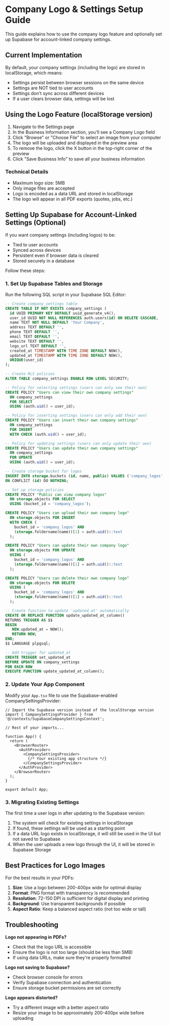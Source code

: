 # Company Logo & Settings Setup Guide

This guide explains how to use the company logo feature and optionally set up Supabase for account-linked company settings.

## Current Implementation

By default, your company settings (including the logo) are stored in localStorage, which means:
- Settings persist between browser sessions on the same device
- Settings are NOT tied to user accounts
- Settings don't sync across different devices
- If a user clears browser data, settings will be lost

## Using the Logo Feature (localStorage version)

1. Navigate to the Settings page
2. In the Business Information section, you'll see a Company Logo field
3. Click "Browse" or "Choose File" to select an image from your computer
4. The logo will be uploaded and displayed in the preview area
5. To remove the logo, click the X button in the top-right corner of the preview
6. Click "Save Business Info" to save all your business information

### Technical Details
- Maximum logo size: 5MB
- Only image files are accepted
- Logo is encoded as a data URL and stored in localStorage
- The logo will appear in all PDF exports (quotes, jobs, etc.)

## Setting Up Supabase for Account-Linked Settings (Optional)

If you want company settings (including logos) to be:
- Tied to user accounts
- Synced across devices
- Persistent even if browser data is cleared
- Stored securely in a database

Follow these steps:

### 1. Set Up Supabase Tables and Storage

Run the following SQL script in your Supabase SQL Editor:

```sql
-- Create company_settings table
CREATE TABLE IF NOT EXISTS company_settings (
  id UUID PRIMARY KEY DEFAULT uuid_generate_v4(),
  user_id UUID NOT NULL REFERENCES auth.users(id) ON DELETE CASCADE,
  name TEXT NOT NULL DEFAULT 'Your Company',
  address TEXT DEFAULT '',
  phone TEXT DEFAULT '',
  email TEXT DEFAULT '',
  website TEXT DEFAULT '',
  logo_url TEXT DEFAULT '',
  created_at TIMESTAMP WITH TIME ZONE DEFAULT NOW(),
  updated_at TIMESTAMP WITH TIME ZONE DEFAULT NOW(),
  UNIQUE(user_id)
);

-- Create RLS policies
ALTER TABLE company_settings ENABLE ROW LEVEL SECURITY;

-- Policy for selecting settings (users can only see their own)
CREATE POLICY "Users can view their own company settings"
  ON company_settings
  FOR SELECT
  USING (auth.uid() = user_id);

-- Policy for inserting settings (users can only add their own)
CREATE POLICY "Users can insert their own company settings"
  ON company_settings
  FOR INSERT
  WITH CHECK (auth.uid() = user_id);

-- Policy for updating settings (users can only update their own)
CREATE POLICY "Users can update their own company settings"
  ON company_settings
  FOR UPDATE
  USING (auth.uid() = user_id);

-- Create storage bucket for logos
INSERT INTO storage.buckets (id, name, public) VALUES ('company_logos', 'company_logos', true)
ON CONFLICT (id) DO NOTHING;

-- Set up storage policies
CREATE POLICY "Public can view company logos"
  ON storage.objects FOR SELECT
  USING (bucket_id = 'company_logos');

CREATE POLICY "Users can upload their own company logo"
  ON storage.objects FOR INSERT
  WITH CHECK (
    bucket_id = 'company_logos' AND
    (storage.foldername(name))[1] = auth.uid()::text
  );

CREATE POLICY "Users can update their own company logo"
  ON storage.objects FOR UPDATE
  USING (
    bucket_id = 'company_logos' AND
    (storage.foldername(name))[1] = auth.uid()::text
  );

CREATE POLICY "Users can delete their own company logo"
  ON storage.objects FOR DELETE
  USING (
    bucket_id = 'company_logos' AND
    (storage.foldername(name))[1] = auth.uid()::text
  );

-- Create function to update 'updated_at' automatically
CREATE OR REPLACE FUNCTION update_updated_at_column()
RETURNS TRIGGER AS $$
BEGIN
   NEW.updated_at = NOW();
   RETURN NEW;
END;
$$ LANGUAGE plpgsql;

-- Add trigger for updated_at
CREATE TRIGGER set_updated_at
BEFORE UPDATE ON company_settings
FOR EACH ROW
EXECUTE FUNCTION update_updated_at_column();
```

### 2. Update Your App Component

Modify your `App.tsx` file to use the Supabase-enabled CompanySettingsProvider:

```tsx
// Import the Supabase version instead of the localStorage version
import { CompanySettingsProvider } from '@/contexts/SupabaseCompanySettingsContext';

// Rest of your imports...

function App() {
  return (
    <BrowserRouter>
      <AuthProvider>
        <CompanySettingsProvider>
          {/* Your existing app structure */}
        </CompanySettingsProvider>
      </AuthProvider>
    </BrowserRouter>
  );
}

export default App;
```

### 3. Migrating Existing Settings

The first time a user logs in after updating to the Supabase version:

1. The system will check for existing settings in localStorage
2. If found, these settings will be used as a starting point
3. If a data URL logo exists in localStorage, it will still be used in the UI but not saved to Supabase
4. When the user uploads a new logo through the UI, it will be stored in Supabase Storage

## Best Practices for Logo Images

For the best results in your PDFs:

1. **Size**: Use a logo between 200-400px wide for optimal display
2. **Format**: PNG format with transparency is recommended
3. **Resolution**: 72-150 DPI is sufficient for digital display and printing
4. **Background**: Use transparent backgrounds if possible
5. **Aspect Ratio**: Keep a balanced aspect ratio (not too wide or tall)

## Troubleshooting

**Logo not appearing in PDFs?**
- Check that the logo URL is accessible
- Ensure the logo is not too large (should be less than 5MB)
- If using data URLs, make sure they're properly formatted

**Logo not saving to Supabase?**
- Check browser console for errors
- Verify Supabase connection and authentication
- Ensure storage bucket permissions are set correctly

**Logo appears distorted?**
- Try a different image with a better aspect ratio
- Resize your image to be approximately 200-400px wide before uploading 